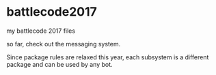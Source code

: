 # battlecode2017
my battlecode 2017 files

so far, check out the messaging system.

Since package rules are relaxed this year, each subsystem is a different package and can be used by any bot.

